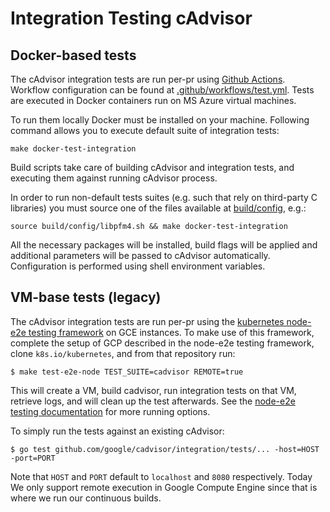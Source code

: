 # Integration Testing cAdvisor 

## Docker-based tests

The cAdvisor integration tests are run per-pr using [Github Actions](https://help.github.com/en/actions). Workflow configuration can be found at [.github/workflows/test.yml](.github/workflows/test.yml). Tests are executed in Docker containers run on MS Azure virtual machines.

To run them locally Docker must be installed on your machine. Following command allows you to execute default suite of integration tests:

```
make docker-test-integration
```

Build scripts take care of building cAdvisor and integration tests, and executing them against running cAdvisor process.

In order to run non-default tests suites (e.g. such that rely on third-party C libraries) you must source one of the files available at [build/config](build/config), e.g.:

```
source build/config/libpfm4.sh && make docker-test-integration
```

All the necessary packages will be installed, build flags will be applied and additional parameters will be passed to cAdvisor automatically. Configuration is performed using shell environment variables.

## VM-base tests (legacy)

The cAdvisor integration tests are run per-pr using the [kubernetes node-e2e testing framework](https://github.com/kubernetes/community/blob/master/contributors/devel/e2e-node-tests.md) on GCE instances.  To make use of this framework, complete the setup of GCP described in the node-e2e testing framework, clone `k8s.io/kubernetes`, and from that repository run:
```
$ make test-e2e-node TEST_SUITE=cadvisor REMOTE=true
```
This will create a VM, build cadvisor, run integration tests on that VM, retrieve logs, and will clean up the test afterwards.  See the [node-e2e testing documentation](https://github.com/kubernetes/community/blob/master/contributors/devel/e2e-node-tests.md) for more running options.

To simply run the tests against an existing cAdvisor:

```
$ go test github.com/google/cadvisor/integration/tests/... -host=HOST -port=PORT
```

Note that `HOST` and `PORT` default to `localhost` and `8080` respectively.
Today We only support remote execution in Google Compute Engine since that is where we run our continuous builds.
